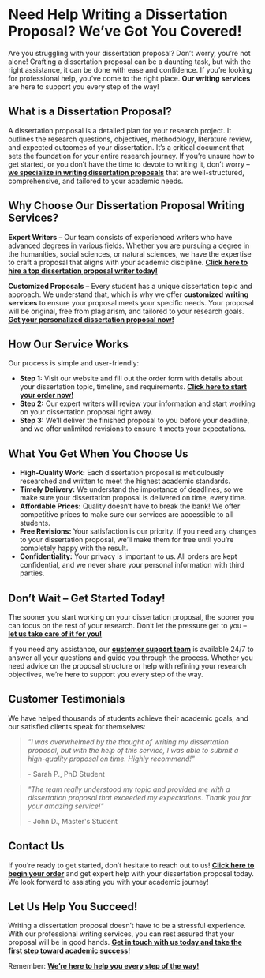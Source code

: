 # Need Help Writing a Dissertation Proposal? We’ve Got You Covered!

Are you struggling with your dissertation proposal? Don’t worry, you’re not alone! Crafting a dissertation proposal can be a daunting task, but with the right assistance, it can be done with ease and confidence. If you’re looking for professional help, you’ve come to the right place. **Our writing services** are here to support you every step of the way!

## What is a Dissertation Proposal?

A dissertation proposal is a detailed plan for your research project. It outlines the research questions, objectives, methodology, literature review, and expected outcomes of your dissertation. It’s a critical document that sets the foundation for your entire research journey. If you’re unsure how to get started, or you don’t have the time to devote to writing it, don’t worry – [**we specialize in writing dissertation proposals**](https://tinyurl.com/topessay?keyword=writing+dissertation+proposal) that are well-structured, comprehensive, and tailored to your academic needs.

## Why Choose Our Dissertation Proposal Writing Services?

**Expert Writers** – Our team consists of experienced writers who have advanced degrees in various fields. Whether you are pursuing a degree in the humanities, social sciences, or natural sciences, we have the expertise to craft a proposal that aligns with your academic discipline. [**Click here to hire a top dissertation proposal writer today!**](https://tinyurl.com/topessay?keyword=writing+dissertation+proposal)

**Customized Proposals** – Every student has a unique dissertation topic and approach. We understand that, which is why we offer **customized writing services** to ensure your proposal meets your specific needs. Your proposal will be original, free from plagiarism, and tailored to your research goals. [**Get your personalized dissertation proposal now!**](https://tinyurl.com/topessay?keyword=writing+dissertation+proposal)

## How Our Service Works

Our process is simple and user-friendly:

- **Step 1:** Visit our website and fill out the order form with details about your dissertation topic, timeline, and requirements. [**Click here to start your order now!**](https://tinyurl.com/topessay?keyword=writing+dissertation+proposal)
- **Step 2:** Our expert writers will review your information and start working on your dissertation proposal right away.
- **Step 3:** We’ll deliver the finished proposal to you before your deadline, and we offer unlimited revisions to ensure it meets your expectations.

## What You Get When You Choose Us

- **High-Quality Work:** Each dissertation proposal is meticulously researched and written to meet the highest academic standards.
- **Timely Delivery:** We understand the importance of deadlines, so we make sure your dissertation proposal is delivered on time, every time.
- **Affordable Prices:** Quality doesn’t have to break the bank! We offer competitive prices to make sure our services are accessible to all students.
- **Free Revisions:** Your satisfaction is our priority. If you need any changes to your dissertation proposal, we’ll make them for free until you’re completely happy with the result.
- **Confidentiality:** Your privacy is important to us. All orders are kept confidential, and we never share your personal information with third parties.

## Don’t Wait – Get Started Today!

The sooner you start working on your dissertation proposal, the sooner you can focus on the rest of your research. Don’t let the pressure get to you – [**let us take care of it for you!**](https://tinyurl.com/topessay?keyword=writing+dissertation+proposal)

If you need any assistance, our [**customer support team**](https://tinyurl.com/topessay?keyword=writing+dissertation+proposal) is available 24/7 to answer all your questions and guide you through the process. Whether you need advice on the proposal structure or help with refining your research objectives, we’re here to support you every step of the way.

## Customer Testimonials

We have helped thousands of students achieve their academic goals, and our satisfied clients speak for themselves:

> _"I was overwhelmed by the thought of writing my dissertation proposal, but with the help of this service, I was able to submit a high-quality proposal on time. Highly recommend!"_
> 
> <footer>- Sarah P., PhD Student</footer>

> _"The team really understood my topic and provided me with a dissertation proposal that exceeded my expectations. Thank you for your amazing service!"_
> 
> <footer>- John D., Master's Student</footer>

## Contact Us

If you’re ready to get started, don’t hesitate to reach out to us! **[Click here to begin your order](https://tinyurl.com/topessay?keyword=writing+dissertation+proposal)** and get expert help with your dissertation proposal today. We look forward to assisting you with your academic journey!

## Let Us Help You Succeed!

Writing a dissertation proposal doesn’t have to be a stressful experience. With our professional writing services, you can rest assured that your proposal will be in good hands. [**Get in touch with us today and take the first step toward academic success!**](https://tinyurl.com/topessay?keyword=writing+dissertation+proposal)

Remember: [**We’re here to help you every step of the way!**](https://tinyurl.com/topessay?keyword=writing+dissertation+proposal)
